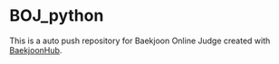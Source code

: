 # BOJ_python
This is a auto push repository for Baekjoon Online Judge created with [BaekjoonHub](https://github.com/BaekjoonHub/BaekjoonHub).
